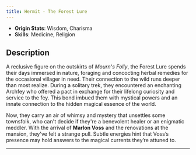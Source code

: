 ```yaml
---
title: Hermit - The Forest Lure
---
```



- **Origin Stats**: Wisdom, Charisma  
- **Skills**: Medicine, Religion  

## Description

A reclusive figure on the outskirts of *Mourn's Folly*, the Forest Lure spends their days immersed in nature, foraging and concocting herbal remedies for the occasional villager in need. Their connection to the wild runs deeper than most realize. During a solitary trek, they encountered an enchanting Archfey who offered a pact in exchange for their lifelong curiosity and service to the fey. This bond imbued them with mystical powers and an innate connection to the hidden magical essence of the world.

Now, they carry an air of whimsy and mystery that unsettles some townsfolk, who can't decide if they're a benevolent healer or an enigmatic meddler. With the arrival of **Marlon Voss** and the renovations at the mansion, they've felt a strange pull. Subtle energies hint that Voss’s presence may hold answers to the magical currents they’re attuned to.

---
